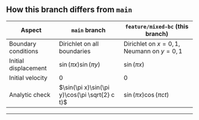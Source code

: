 

## How this branch differs from `main`

| Aspect             | `main` branch                                | `feature/mixed-bc` (this branch)       |
|--------------------|-----------------------------------------------|----------------------------------------|
| Boundary conditions| Dirichlet on all boundaries                  | Dirichlet on $x=0,1$, Neumann on $y=0,1$ |
| Initial displacement| $\sin(\pi x)\sin(\pi y)$                     | $\sin(\pi x)$                          |
| Initial velocity   | $0$                                          | $0$                                    |
| Analytic check     | $\sin(\pi x)\sin(\pi y)\cos(\pi \sqrt{2} c t)$ | $\sin(\pi x)\cos(\pi c t)$            |

---